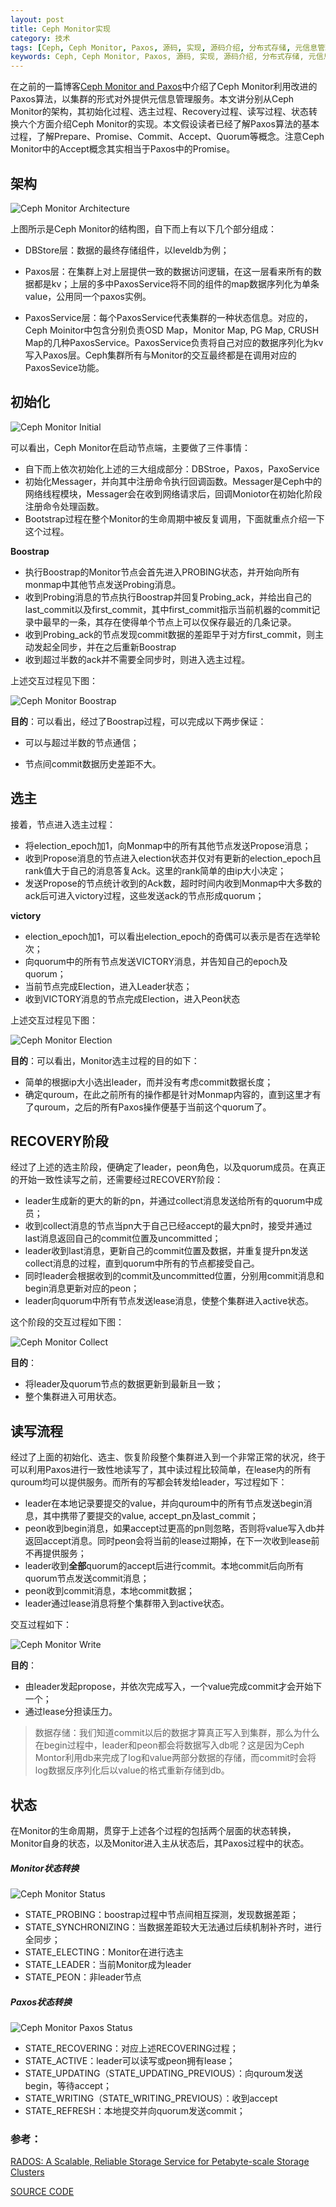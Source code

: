 ```yaml
---
layout: post
title: Ceph Monitor实现
category: 技术
tags: [Ceph, Ceph Monitor, Paxos, 源码, 实现, 源码介绍, 分布式存储, 元信息管理, 一致性协议]
keywords: Ceph, Ceph Monitor, Paxos, 源码, 实现, 源码介绍, 分布式存储, 元信息管理, 一致性协议
---
```



在之前的一篇博客[Ceph Monitor and Paxos](http://catkang.github.io/2016/07/17/ceph-monitor-and-paxos.html)中介绍了Ceph Monitor利用改进的Paxos算法，以集群的形式对外提供元信息管理服务。本文讲分别从Ceph Monitor的架构，其初始化过程、选主过程、Recovery过程、读写过程、状态转换六个方面介绍Ceph Monitor的实现。本文假设读者已经了解Paxos算法的基本过程，了解Prepare、Promise、Commit、Accept、Quorum等概念。注意Ceph Monitor中的Accept概念其实相当于Paxos中的Promise。



## **架构**

![Ceph Monitor Architecture](http://i.imgur.com/pmj3VAj.png)

上图所示是Ceph Monitor的结构图，自下而上有以下几个部分组成：

- DBStore层：数据的最终存储组件，以leveldb为例；


- Paxos层：在集群上对上层提供一致的数据访问逻辑，在这一层看来所有的数据都是kv；上层的多中PaxosService将不同的组件的map数据序列化为单条value，公用同一个paxos实例。
- PaxosService层：每个PaxosService代表集群的一种状态信息。对应的，Ceph Moinitor中包含分别负责OSD Map，Monitor Map, PG Map, CRUSH Map的几种PaxosService。PaxosService负责将自己对应的数据序列化为kv写入Paxos层。Ceph集群所有与Monitor的交互最终都是在调用对应的PaxosSevice功能。




## **初始化**

![Ceph Monitor Initial](http://i.imgur.com/oPBqw19.png)

可以看出，Ceph Monitor在启动节点端，主要做了三件事情：

- 自下而上依次初始化上述的三大组成部分：DBStroe，Paxos，PaxoService
- 初始化Messager，并向其中注册命令执行回调函数。Messager是Ceph中的网络线程模块，Messager会在收到网络请求后，回调Moniotor在初始化阶段注册命令处理函数。
- Bootstrap过程在整个Monitor的生命周期中被反复调用，下面就重点介绍一下这个过程。

**Boostrap**

- 执行Boostrap的Monitor节点会首先进入PROBING状态，并开始向所有monmap中其他节点发送Probing消息。
- 收到Probing消息的节点执行Boostrap并回复Probing_ack，并给出自己的last_commit以及first_commit，其中first_commit指示当前机器的commit记录中最早的一条，其存在使得单个节点上可以仅保存最近的几条记录。
- 收到Probing_ack的节点发现commit数据的差距早于对方first_commit，则主动发起全同步，并在之后重新Boostrap
- 收到超过半数的ack并不需要全同步时，则进入选主过程。

上述交互过程见下图：

![Ceph Monitor Boostrap](http://i.imgur.com/aCN4fig.png)

**目的**：可以看出，经过了Boostrap过程，可以完成以下两步保证：

- 可以与超过半数的节点通信；

- 节点间commit数据历史差距不大。



## **选主**

接着，节点进入选主过程：

- 将election_epoch加1，向Monmap中的所有其他节点发送Propose消息；
- 收到Propose消息的节点进入election状态并仅对有更新的election_epoch且rank值大于自己的消息答复Ack。这里的rank简单的由ip大小决定；
- 发送Propose的节点统计收到的Ack数，超时时间内收到Monmap中大多数的ack后可进入victory过程，这些发送ack的节点形成quorum；

**victory**

- election_epoch加1，可以看出election_epoch的奇偶可以表示是否在选举轮次；
- 向quorum中的所有节点发送VICTORY消息，并告知自己的epoch及quorum；
- 当前节点完成Election，进入Leader状态；
- 收到VICTORY消息的节点完成Election，进入Peon状态

上述交互过程见下图：

![Ceph Monitor Election](http://i.imgur.com/INz6V5X.png)

**目的**：可以看出，Monitor选主过程的目的如下：

- 简单的根据ip大小选出leader，而并没有考虑commit数据长度；
- 确定quroum，在此之前所有的操作都是针对Monmap内容的，直到这里才有了quroum，之后的所有Paxos操作便基于当前这个quorum了。




## **RECOVERY阶段**

经过了上述的选主阶段，便确定了leader，peon角色，以及quorum成员。在真正的开始一致性读写之前，还需要经过RECOVERY阶段：

- leader生成新的更大的新的pn，并通过collect消息发送给所有的quorum中成员；
- 收到collect消息的节点当pn大于自己已经accept的最大pn时，接受并通过last消息返回自己的commit位置及uncommitted；
- leader收到last消息，更新自己的commit位置及数据，并重复提升pn发送collect消息的过程，直到quorum中所有的节点都接受自己。
- 同时leader会根据收到的commit及uncommitted位置，分别用commit消息和begin消息更新对应的peon；
- leader向quorum中所有节点发送lease消息，使整个集群进入active状态。

这个阶段的交互过程如下图：

![Ceph Monitor Collect](http://i.imgur.com/4EsQ1xe.png)

**目的**：

- 将leader及quorum节点的数据更新到最新且一致；
- 整个集群进入可用状态。




## **读写流程**

经过了上面的初始化、选主、恢复阶段整个集群进入到一个非常正常的状况，终于可以利用Paxos进行一致性地读写了，其中读过程比较简单，在lease内的所有quroum均可以提供服务。而所有的写都会转发给leader，写过程如下：

- leader在本地记录要提交的value，并向quroum中的所有节点发送begin消息，其中携带了要提交的value, accept_pn及last_commit；
- peon收到begin消息，如果accept过更高的pn则忽略，否则将value写入db并返回accept消息。同时peon会将当前的lease过期掉，在下一次收到lease前不再提供服务；
- leader收到**全部**quorum的accept后进行commit。本地commit后向所有quorum节点发送commit消息；
- peon收到commit消息，本地commit数据；
- leader通过lease消息将整个集群带入到active状态。

交互过程如下：

![Ceph Monitor Write](http://i.imgur.com/WnE9Jg1.png)



**目的**：

- 由leader发起propose，并依次完成写入，一个value完成commit才会开始下一个；
- 通过lease分担读压力。

> 数据存储：我们知道commit以后的数据才算真正写入到集群，那么为什么在begin过程中，leader和peon都会将数据写入db呢？这是因为Ceph Montor利用db来完成了log和value两部分数据的存储，而commit时会将log数据反序列化后以value的格式重新存储到db。



## **状态**

在Monitor的生命周期，贯穿于上述各个过程的包括两个层面的状态转换，Monitor自身的状态，以及Monitor进入主从状态后，其Paxos过程中的状态。

##### **Monitor状态转换**

![Ceph Monitor Status](http://i.imgur.com/VmofRlH.png)

- STATE_PROBING：boostrap过程中节点间相互探测，发现数据差距；
- STATE_SYNCHRONIZING：当数据差距较大无法通过后续机制补齐时，进行全同步；
- STATE_ELECTING：Monitor在进行选主
- STATE_LEADER：当前Monitor成为leader
- STATE_PEON：非leader节点

##### **Paxos状态转换**

![Ceph Monitor Paxos Status](http://i.imgur.com/cWYaq0h.png)

- STATE_RECOVERING：对应上述RECOVERING过程；
- STATE_ACTIVE：leader可以读写或peon拥有lease；
- STATE_UPDATING（STATE_UPDATING_PREVIOUS）：向quroum发送begin，等待accept；
- STATE_WRITING（STATE_WRITING_PREVIOUS）：收到accept
- STATE_REFRESH：本地提交并向quorum发送commit；




### **参考：**

[RADOS: A Scalable, Reliable Storage Service for Petabyte-scale Storage Clusters](http://ceph.com/papers/weil-rados-pdsw07.pdf)

[SOURCE CODE](https://github.com/ceph/ceph)







